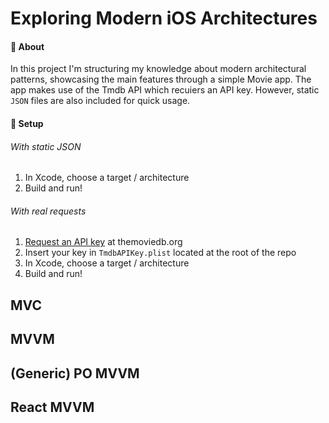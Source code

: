 # Exploring Modern iOS Architectures

#### :movie_camera: About
In this project I'm structuring my knowledge about modern architectural patterns,
showcasing the main features through a simple Movie app. The app makes use of
the Tmdb API which recuiers an API key. However, static
`JSON` files are also included for quick usage.

#### :nut_and_bolt: Setup
###### With static JSON
1. In Xcode, choose a target / architecture
2. Build and run!

###### With real requests
1. [Request an API key](http://https://www.themoviedb.org/faq/api) at themoviedb.org
2. Insert your key in `TmdbAPIKey.plist` located at the root of the repo
3. In Xcode, choose a target / architecture
4. Build and run!


## MVC

## MVVM

## (Generic) PO MVVM

## React MVVM

